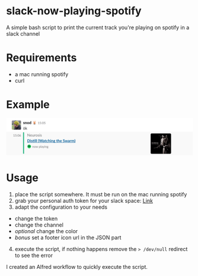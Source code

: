 # slack-now-playing-spotify
A simple bash script to print the current track you're playing on spotify in a slack channel

# Requirements
- a mac running spotify
- curl

# Example
![Example](example.png)

# Usage

1. place the script somewhere. It must be run on the mac running spotify
2. grab your personal auth token for your slack space: [Link](https://api.slack.com/custom-integrations/legacy-tokens)
3. adapt the configuration to your needs
  - change the token
  - change the channel
  - *optional* change the color
  - *bonus* set a footer icon url in the JSON part
4. execute the script, if nothing happens remove the `> /dev/null` redirect to see the error

I created an Alfred workflow to quickly execute the script.
